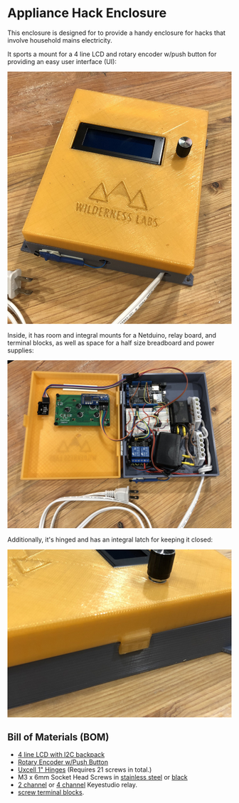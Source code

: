 # Appliance Hack Enclosure

This enclosure is designed for to provide a handy enclosure for hacks that involve household mains electricity.

It sports a mount for a 4 line LCD and rotary encoder w/push button for providing an easy user interface (UI):

![](Front_Medium.jpg)

Inside, it has room and integral mounts for a Netduino, relay board, and terminal blocks, as well as space for a half size breadboard and power supplies:

![](Open_Medium.jpg)

Additionally, it's hinged and has an integral latch for keeping it closed:

![](Latch_Medium.jpg)

## Bill of Materials (BOM)

* [4 line LCD with I2C backpack]()
* [Rotary Encoder w/Push Button]()
* [Uxcell 1" Hinges](https://amzn.to/2HWyv9z) (Requires 21 screws in total.)
* M3 x 6mm Socket Head Screws in [stainless steel](https://amzn.to/2IkSP3Q) or [black](https://amzn.to/2roVmjE)
* [2 channel](http://amzn.to/2xBiHSM) or [4 channel](http://amzn.to/2y4CDir) Keyestudio relay.
* [screw terminal blocks](http://amzn.to/2y3Vqdx).
